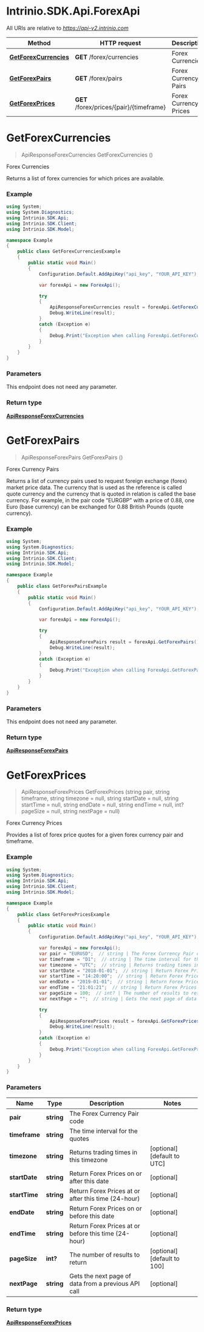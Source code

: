 # Intrinio.SDK.Api.ForexApi

All URIs are relative to *https://api-v2.intrinio.com*

Method | HTTP request | Description
------------- | ------------- | -------------
[**GetForexCurrencies**](ForexApi.md#getforexcurrencies) | **GET** /forex/currencies | Forex Currencies
[**GetForexPairs**](ForexApi.md#getforexpairs) | **GET** /forex/pairs | Forex Currency Pairs
[**GetForexPrices**](ForexApi.md#getforexprices) | **GET** /forex/prices/{pair}/{timeframe} | Forex Currency Prices


<a name="getforexcurrencies"></a>
# **GetForexCurrencies**
> ApiResponseForexCurrencies GetForexCurrencies ()

Forex Currencies

Returns a list of forex currencies for which prices are available.

### Example
```csharp
using System;
using System.Diagnostics;
using Intrinio.SDK.Api;
using Intrinio.SDK.Client;
using Intrinio.SDK.Model;

namespace Example
{
    public class GetForexCurrenciesExample
    {
        public static void Main()
        {
            Configuration.Default.AddApiKey("api_key", "YOUR_API_KEY");

            var forexApi = new ForexApi();

            try
            {
                ApiResponseForexCurrencies result = forexApi.GetForexCurrencies();
                Debug.WriteLine(result);
            }
            catch (Exception e)
            {
                Debug.Print("Exception when calling ForexApi.GetForexCurrencies: " + e.Message );
            }
        }
    }
}
```

### Parameters
This endpoint does not need any parameter.

### Return type

[**ApiResponseForexCurrencies**](ApiResponseForexCurrencies.md)

<a name="getforexpairs"></a>
# **GetForexPairs**
> ApiResponseForexPairs GetForexPairs ()

Forex Currency Pairs

Returns a list of currency pairs used to request foreign exchange (forex) market price data. The currency that is used as the reference is called quote currency and the currency that is quoted in relation is called the base currency. For example, in the pair code “EURGBP” with a price of 0.88, one Euro (base currency) can be exchanged for 0.88 British Pounds (quote currency).

### Example
```csharp
using System;
using System.Diagnostics;
using Intrinio.SDK.Api;
using Intrinio.SDK.Client;
using Intrinio.SDK.Model;

namespace Example
{
    public class GetForexPairsExample
    {
        public static void Main()
        {
            Configuration.Default.AddApiKey("api_key", "YOUR_API_KEY");

            var forexApi = new ForexApi();

            try
            {
                ApiResponseForexPairs result = forexApi.GetForexPairs();
                Debug.WriteLine(result);
            }
            catch (Exception e)
            {
                Debug.Print("Exception when calling ForexApi.GetForexPairs: " + e.Message );
            }
        }
    }
}
```

### Parameters
This endpoint does not need any parameter.

### Return type

[**ApiResponseForexPairs**](ApiResponseForexPairs.md)

<a name="getforexprices"></a>
# **GetForexPrices**
> ApiResponseForexPrices GetForexPrices (string pair, string timeframe, string timezone = null, string startDate = null, string startTime = null, string endDate = null, string endTime = null, int? pageSize = null, string nextPage = null)

Forex Currency Prices

Provides a list of forex price quotes for a given forex currency pair and timeframe.

### Example
```csharp
using System;
using System.Diagnostics;
using Intrinio.SDK.Api;
using Intrinio.SDK.Client;
using Intrinio.SDK.Model;

namespace Example
{
    public class GetForexPricesExample
    {
        public static void Main()
        {
            Configuration.Default.AddApiKey("api_key", "YOUR_API_KEY");

            var forexApi = new ForexApi();
            var pair = "EURUSD";  // string | The Forex Currency Pair code
            var timeframe = "D1";  // string | The time interval for the quotes
            var timezone = "UTC";  // string | Returns trading times in this timezone (optional)  (default to UTC)
            var startDate = "2018-01-01";  // string | Return Forex Prices on or after this date (optional) 
            var startTime = "14:20:00";  // string | Return Forex Prices at or after this time (24-hour) (optional) 
            var endDate = "2019-01-01";  // string | Return Forex Prices on or before this date (optional) 
            var endTime = "21:01:21";  // string | Return Forex Prices at or before this time (24-hour) (optional) 
            var pageSize = 100;  // int? | The number of results to return (optional)  (default to 100)
            var nextPage = "";  // string | Gets the next page of data from a previous API call (optional) 

            try
            {
                ApiResponseForexPrices result = forexApi.GetForexPrices(pair, timeframe, timezone, startDate, startTime, endDate, endTime, pageSize, nextPage);
                Debug.WriteLine(result);
            }
            catch (Exception e)
            {
                Debug.Print("Exception when calling ForexApi.GetForexPrices: " + e.Message );
            }
        }
    }
}
```

### Parameters

Name | Type | Description  | Notes
------------- | ------------- | ------------- | -------------
 **pair** | **string**| The Forex Currency Pair code | 
 **timeframe** | **string**| The time interval for the quotes | 
 **timezone** | **string**| Returns trading times in this timezone | [optional] [default to UTC]
 **startDate** | **string**| Return Forex Prices on or after this date | [optional] 
 **startTime** | **string**| Return Forex Prices at or after this time (24-hour) | [optional] 
 **endDate** | **string**| Return Forex Prices on or before this date | [optional] 
 **endTime** | **string**| Return Forex Prices at or before this time (24-hour) | [optional] 
 **pageSize** | **int?**| The number of results to return | [optional] [default to 100]
 **nextPage** | **string**| Gets the next page of data from a previous API call | [optional] 

### Return type

[**ApiResponseForexPrices**](ApiResponseForexPrices.md)


